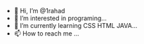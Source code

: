 - 👋 Hi, I’m @1rahad
- 👀 I’m interested in programing...
- 🌱 I’m currently learning CSS HTML JAVA...
- 📫 How to reach me ...

<!---
1rahad/1rahad is a ✨ special ✨ repository because its `README.md` (this file) appears on your GitHub profile.
You can click the Preview link to take a look at your changes.
--->
